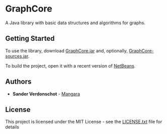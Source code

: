 # GraphCore

A Java library with basic data structures and algorithms for graphs.

## Getting Started

To use the library, download [GraphCore.jar](GraphCore-v1.0.jar) and, optionally, [GraphCore-sources.jar](GraphCore-v1.0-sources.jar).

To build the project, open it with a recent version of [NetBeans](https://netbeans.org/).

## Authors

* **Sander Verdonschot** - [Mangara](https://github.com/Mangara)

## License

This project is licensed under the MIT License - see the [LICENSE.txt](LICENSE.txt) file for details
